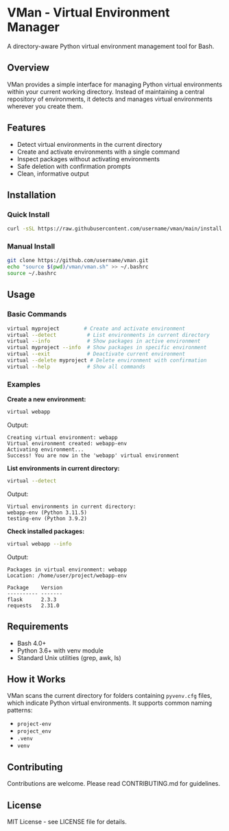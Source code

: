 # VMan - Virtual Environment Manager

A directory-aware Python virtual environment management tool for Bash.

## Overview

VMan provides a simple interface for managing Python virtual environments within your current working directory. Instead of maintaining a central repository of environments, it detects and manages virtual environments wherever you create them.

## Features

- Detect virtual environments in the current directory
- Create and activate environments with a single command
- Inspect packages without activating environments
- Safe deletion with confirmation prompts
- Clean, informative output

## Installation

### Quick Install
```bash
curl -sSL https://raw.githubusercontent.com/username/vman/main/install.sh | bash
```

### Manual Install
```bash
git clone https://github.com/username/vman.git
echo "source $(pwd)/vman/vman.sh" >> ~/.bashrc
source ~/.bashrc
```

## Usage

### Basic Commands
```bash
virtual myproject        # Create and activate environment
virtual --detect          # List environments in current directory  
virtual --info            # Show packages in active environment
virtual myproject --info  # Show packages in specific environment
virtual --exit            # Deactivate current environment
virtual --delete myproject # Delete environment with confirmation
virtual --help            # Show all commands
```

### Examples

**Create a new environment:**
```bash
virtual webapp
```
Output:
```
Creating virtual environment: webapp
Virtual environment created: webapp-env
Activating environment...
Success! You are now in the 'webapp' virtual environment
```

**List environments in current directory:**
```bash
virtual --detect
```
Output:
```
Virtual environments in current directory:
webapp-env (Python 3.11.5)
testing-env (Python 3.9.2)
```

**Check installed packages:**
```bash
virtual webapp --info
```
Output:
```
Packages in virtual environment: webapp
Location: /home/user/project/webapp-env

Package    Version
---------- -------
flask      2.3.3
requests   2.31.0
```

## Requirements

- Bash 4.0+
- Python 3.6+ with venv module
- Standard Unix utilities (grep, awk, ls)

## How it Works

VMan scans the current directory for folders containing `pyvenv.cfg` files, which indicate Python virtual environments. It supports common naming patterns:
- `project-env`
- `project_env` 
- `.venv`
- `venv`

## Contributing

Contributions are welcome. Please read CONTRIBUTING.md for guidelines.

## License

MIT License - see LICENSE file for details.
